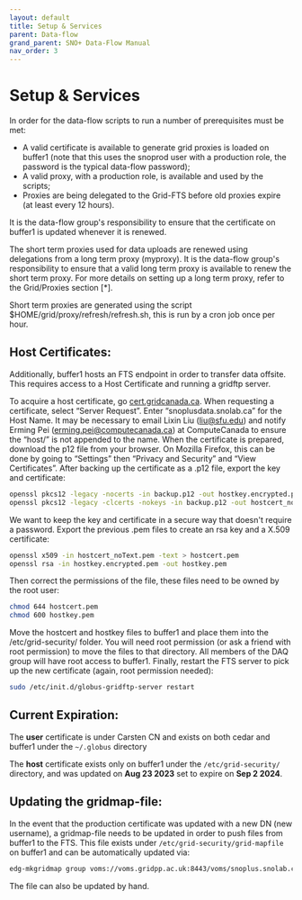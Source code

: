 ```yaml
---
layout: default
title: Setup & Services
parent: Data-flow
grand_parent: SNO+ Data-Flow Manual
nav_order: 3
---
```


# Setup & Services

In order for the data-flow scripts to run a number of prerequisites must be met:
* A valid certificate is available to generate grid proxies is loaded on buffer1 (note that this uses the snoprod user with a production role, the password is the typical data-flow password);
* A valid proxy, with a production role, is available and used by the scripts;
* Proxies are being delegated to the Grid-FTS before old proxies expire (at least every 12 hours).

It is the data-flow group's responsibility to ensure that the certificate on buffer1 is updated whenever it is renewed.

The short term proxies used for data uploads are renewed using delegations from a long term proxy (myproxy). It is the data-flow group's responsibility to ensure that a valid long term proxy is available to renew the short term proxy. For more details on setting up a long term proxy, refer to the Grid/Proxies section [*].

Short term proxies are generated using the script $HOME/grid/proxy/refresh/refresh.sh, this is run by a cron job once per hour.

## Host Certificates:

Additionally, buffer1 hosts an FTS endpoint in order to transfer data offsite. This requires access to a Host Certificate and running a gridftp server.

To acquire a host certificate, go [cert.gridcanada.ca](https://cert.gridcanada.ca/cgi-bin/pub/pki?cmd=getStaticPage&name=homePage). When requesting a certificate, select “Server Request”. Enter “snoplusdata.snolab.ca” for the Host Name. It may be necessary to email Lixin Liu (liu@sfu.edu) and notify Erming Pei (erming.pei@computecanada.ca) at ComputeCanada to ensure the “host/” is not appended to the name. When the certificate is prepared, download the p12 file from your browser. On Mozilla Firefox, this can be done by going to “Settings” then “Privacy and Security” and “View Certificates”. After backing up the certificate as a .p12 file, export the key and certificate:
```bash
openssl pkcs12 -legacy -nocerts -in backup.p12 -out hostkey.encrypted.pem
openssl pkcs12 -legacy -clcerts -nokeys -in backup.p12 -out hostcert_noText.pem
```
We want to keep the key and certificate in a secure way that doesn't require a password. Export the previous .pem files to create an rsa key and a X.509 certificate:
```bash
openssl x509 -in hostcert_noText.pem -text > hostcert.pem
openssl rsa -in hostkey.encrypted.pem -out hostkey.pem
```
Then correct the permissions of the file, these files need to be owned by the root user:
```bash
chmod 644 hostcert.pem
chmod 600 hostkey.pem
```
Move the hostcert and hostkey files to buffer1 and place them into the /etc/grid-security/ folder. You will need root permission (or ask a friend with root permission) to move the files to that directory. All members of the DAQ group will have root access to buffer1. Finally, restart the FTS server to pick up the new certificate (again, root permission needed):
```bash
sudo /etc/init.d/globus-gridftp-server restart
```

## Current Expiration:

The **user** certificate is under Carsten CN and exists on both cedar and buffer1 under the `~/.globus` directory

The **host** certificate exists only on buffer1 under the `/etc/grid-security/` directory, and was updated on **Aug 23 2023** set to expire on **Sep 2 2024**.

## Updating the gridmap-file:
In the event that the production certificate was updated with a new DN (new username), a gridmap-file needs to be updated in order to push files from buffer1 to the FTS. This file exists under `/etc/grid-security/grid-mapfile` on buffer1 and can be automatically updated via:
```bash
edg-mkgridmap group voms://voms.gridpp.ac.uk:8443/voms/snoplus.snolab.ca   .snoplus.snolab.ca > /etc/grid-security/grid-mapfile
```
The file can also be updated by hand.
